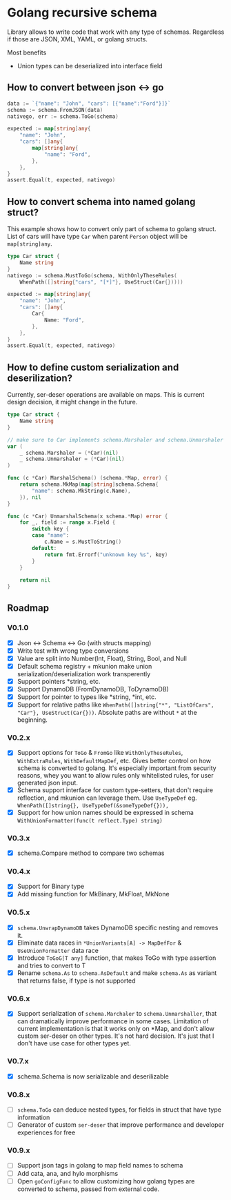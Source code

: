 # Golang recursive schema
Library allows to write code that work with any type of schemas.
Regardless if those are JSON, XML, YAML, or golang structs.

Most benefits
- Union types can be deserialized into interface field

## How to convert between json <-> go
```go
data := `{"name": "John", "cars": [{"name":"Ford"}]}`
schema := schema.FromJSON(data)
nativego, err := schema.ToGo(schema)

expected := map[string]any{
    "name": "John",
    "cars": []any{
        map[string]any{
            "name": "Ford",
        },
    },
}
assert.Equal(t, expected, nativego)
```

## How to convert schema into named golang struct?
This example shows how to convert only part of schema to golang struct.
List of cars will have type `Car` when parent `Person` object will be `map[string]any`.
```go
type Car struct {
    Name string
}
nativego := schema.MustToGo(schema, WithOnlyTheseRules(
	WhenPath([]string{"cars", "[*]"}, UseStruct(Car{}))))

expected := map[string]any{
    "name": "John",
    "cars": []any{
        Car{
            Name: "Ford",
        },
    },
}
assert.Equal(t, expected, nativego)
```

## How to define custom serialization and deserilization?
Currently, ser-deser operations are available on maps.
This is current design decision, it might change in the future.

```go
type Car struct {
    Name string
}

// make sure to Car implements schema.Marshaler and schema.Unmarshaler
var (
	_ schema.Marshaler = (*Car)(nil)
    _ schema.Unmarshaler = (*Car)(nil)
)

func (c *Car) MarshalSchema() (schema.*Map, error) {
    return schema.MkMap(map[string]schema.Schema{
        "name": schema.MkString(c.Name),
    }), nil
}

func (c *Car) UnmarshalSchema(x schema.*Map) error {
    for _, field := range x.Field {
        switch key {
        case "name":
            c.Name = s.MustToString()
        default:
            return fmt.Errorf("unknown key %s", key)
        }
    }
	
    return nil
}
```

## Roadmap
### V0.1.0
- [x] Json <-> Schema <-> Go (with structs mapping)
- [x] Write test with wrong type conversions
- [x] Value are split into Number(Int, Float), String, Bool, and Null
- [x] Default schema registry + mkunion make union serialization/deserialization work transperently
- [x] Support pointers *string, etc.
- [x] Support DynamoDB (FromDynamoDB, ToDynamoDB)
- [x] Support for pointer to types like *string, *int, etc.
- [x] Support for relative paths like `WhenPath([]string{"*", "ListOfCars", "Car"}, UseStruct(Car{}))`. 
      Absolute paths are without `*` at the beginning.
 
### V0.2.x
- [x] Support options for `ToGo` & `FromGo` like `WithOnlyTheseRules`, `WithExtraRules`, `WithDefaultMapDef`, etc. 
      Gives better control on how schema is converted to golang.
      It's especially important from security reasons, whey you want to allow rules only whitelisted rules, for user generated json input.
- [x] Schema support interface for custom type-setters, that don't require reflection, and mkunion can leverage them. Use `UseTypeDef` eg. `WhenPath([]string{}, UseTypeDef(&someTypeDef{})),`
- [x] Support for how union names should be expressed in schema `WithUnionFormatter(func(t reflect.Type) string)`

### V0.3.x
- [x] schema.Compare method to compare two schemas

### V0.4.x
- [x] Support for Binary type
- [x] Add missing function for MkBinary, MkFloat, MkNone

### V0.5.x
- [x] `schema.UnwrapDynamoDB` takes DynamoDB specific nesting and removes it.
- [x] Eliminate data races in `*UnionVariants[A] -> MapDefFor` & `UseUnionFormatter` data race
- [x] Introduce `ToGoG[T any]` function, that makes ToGo with type assertion and tries to convert to T
- [x] Rename `schema.As` to `schema.AsDefault` and make `schema.As` as variant that returns false, if type is not supported

### V0.6.x
- [x] Support serialization of `schema.Marchaler` to `schema.Unmarshaller`, that can dramatically improve performance in some cases.
      Limitation of current implementation is that it works only on *Map, and don't allow custom ser-deser on other types.
      It's not hard decision. It's just that I don't have use case for other types yet.

### V0.7.x
- [x] schema.Schema is now serializable and deserilizable

### V0.8.x
- [ ] `schema.ToGo` can deduce nested types, for fields in struct that have type information
- [ ] Generator of custom `ser-deser` that improve performance and developer experiences for free

### V0.9.x
- [ ] Support json tags in golang to map field names to schema
- [ ] Add cata, ana, and hylo morphisms
- [ ] Open `goConfigFunc` to allow customizing how golang types are converted to schema, passed from external code.
